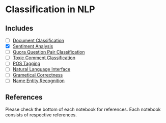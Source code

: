 # Classification in NLP

## Includes

- [ ] [Document Classification](https://github.com/arunism/NLP-Fundamentals/blob/master/04-Classification/01-Document-Classification)
- [x] [Sentiment Analysis](https://github.com/arunism/NLP-Fundamentals/blob/master/04-Classification/02-Sentiment-Analysis)
- [ ] [Quora Question Pair Classification](https://github.com/arunism/NLP-Fundamentals/blob/master/04-Classification/03-Quora-Question)
- [ ] [Toxic Comment Classification](https://github.com/arunism/NLP-Fundamentals/blob/master/04-Classification/04-Toxic-Comment)
- [ ] [POS Tagging](https://github.com/arunism/NLP-Fundamentals/blob/master/04-Classification/05-POS)
- [ ] [Natural Language Interface](https://github.com/arunism/NLP-Fundamentals/blob/master/04-Classification/06-NLI)
- [ ] [Grametical Correctness](https://github.com/arunism/NLP-Fundamentals/blob/master/04-Classification/07-Grametical-Correctness)
- [ ] [Name Entity Recognition](https://github.com/arunism/NLP-Fundamentals/blob/master/04-Classification/08-NER)

## References

Please check the bottom of each notebook for references. Each notebook consists of respective references.
